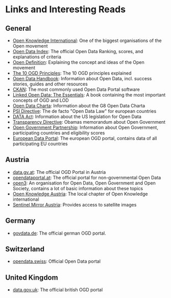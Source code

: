 # Links and Interesting Reads

## General
* [Open Knowledge International](https://okfn.org/): One of the biggest organisations of the Open movement  
* [Open Data Index](http://index.okfn.org/): The official Open Data Ranking, scores, and explanations of criteria  
* [Open Definition](http://opendefinition.org/): Explaining the concept and ideas of the Open movement  
* [The 10 OGD Principles](http://sunlightfoundation.com/policy/documents/ten-open-data-principles/): The 10 OGD principles explained  
* [Open Data Handbook](http://opendatahandbook.org/): Information about Open Data, incl. success stories, guides and other resources  
* [CKAN](http://ckan.org/): The most commonly used Open Data Portal software  
* [Linked Open Data: The Essentials](https://www.semantic-web.at/LOD-TheEssentials.pdf): A book containing the most important concepts of OGD and LOD  
* [Open Data Charta](http://opendatacharter.net/faq/): Information about the G8 Open Data Charta  
* [PSI Directive](https://ec.europa.eu/digital-single-market/en/european-legislation-reuse-public-sector-information):  The de facto "Open Data Law" for european countries
* [DATA Act](http://www.datacoalition.org/issues/data-act/): Information about the US legislation for Open Data  
* [Transparency Directive](https://www.whitehouse.gov/the_press_office/TransparencyandOpenGovernment): Obamas memorandum about Open Government  
* [Open Government Partnership](http://www.opengovpartnership.org/): Information about Open Government, participating countries and eligibility scores  
* [European Data Portal](http://www.europeandataportal.eu/): The european OGD portal, contains data of all participating EU countries

## Austria
* [data.gv.at](https://www.data.gv.at/): The official OGD Portal in Austria  
* [opendataportal.at](https://www.opendataportal.at/): The official portal for non-governmental Open Data  
* [open3](https://www.open3.at/): An organisation for Open Data, Open Government and Open Society, contains a lot of basic information about these topics  
* [Open Knowledge Austria](http://okfn.at/): The local chapter of Open Knowledge international  
* [Sentinel Mirror Austria](https://www.sentinel.zamg.ac.at/): Provides access to satellite images

## Germany
* [govdata.de](https://www.govdata.de/): The official german OGD portal.

## Switzerland
* [opendata.swiss](https://opendata.swiss/de/): Official Open Data portal

## United Kingdom
* [data.gov.uk](https://data.gov.uk/): The official british OGD portal



